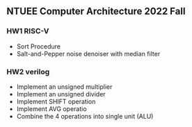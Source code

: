 ## NTUEE Computer Architecture 2022 Fall  

### HW1 RISC-V
- Sort Procedure 
- Salt-and-Pepper noise denoiser with median filter    
  
### HW2 verilog
- Implement an unsigned multiplier  
- Implement an unsigned divider  
- Implement SHIFT operation  
- Implement AVG operatio  
- Combine the 4 operations into single unit (ALU)  

